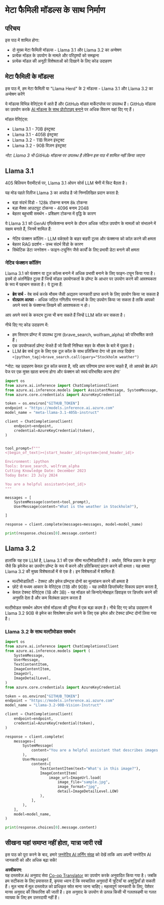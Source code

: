 <!--
CO_OP_TRANSLATOR_METADATA:
{
  "original_hash": "4c2a0b0c738b649ef049fb99a23be661",
  "translation_date": "2025-05-20T11:08:26+00:00",
  "source_file": "21-meta/README.md",
  "language_code": "hi"
}
-->
# मेटा फैमिली मॉडल्स के साथ निर्माण 

## परिचय 

इस पाठ में शामिल होगा: 

- दो मुख्य मेटा फैमिली मॉडल्स - Llama 3.1 और Llama 3.2 का अन्वेषण 
- प्रत्येक मॉडल के उपयोग के मामले और परिदृश्यों को समझना 
- प्रत्येक मॉडल की अनूठी विशेषताओं को दिखाने के लिए कोड उदाहरण 

## मेटा फैमिली के मॉडल्स 

इस पाठ में, हम मेटा फैमिली या "Llama Herd" के 2 मॉडल्स - Llama 3.1 और Llama 3.2 का अन्वेषण करेंगे 

ये मॉडल्स विभिन्न वेरिएंट्स में आते हैं और GitHub मॉडल मार्केटप्लेस पर उपलब्ध हैं। GitHub मॉडल्स का उपयोग करके [AI मॉडल्स के साथ प्रोटोटाइप बनाने](https://docs.github.com/en/github-models/prototyping-with-ai-models?WT.mc_id=academic-105485-koreyst) पर अधिक विवरण यहां दिए गए हैं।

मॉडल वेरिएंट्स: 
- Llama 3.1 - 70B इंस्ट्रक्ट 
- Llama 3.1 - 405B इंस्ट्रक्ट 
- Llama 3.2 - 11B विज़न इंस्ट्रक्ट 
- Llama 3.2 - 90B विज़न इंस्ट्रक्ट 

*नोट: Llama 3 भी GitHub मॉडल्स पर उपलब्ध है लेकिन इस पाठ में शामिल नहीं किया जाएगा*

## Llama 3.1 

405 बिलियन पैरामीटर्स पर, Llama 3.1 ओपन सोर्स LLM श्रेणी में फिट बैठता है। 

यह मोड पहले रिलीज Llama 3 का अपग्रेड है जो निम्नलिखित प्रदान करता है: 

- बड़ा संदर्भ विंडो - 128k टोकन्स बनाम 8k टोकन्स 
- बड़ा मैक्स आउटपुट टोकन्स - 4096 बनाम 2048 
- बेहतर बहुभाषी समर्थन - प्रशिक्षण टोकन्स में वृद्धि के कारण 

ये Llama 3.1 को GenAI एप्लिकेशन्स बनाने के दौरान अधिक जटिल उपयोग के मामलों को संभालने में सक्षम बनाते हैं, जिनमें शामिल हैं: 
- नेटिव फंक्शन कॉलिंग - LLM वर्कफ़्लो के बाहर बाहरी टूल्स और फंक्शन्स को कॉल करने की क्षमता 
- बेहतर RAG प्रदर्शन - उच्च संदर्भ विंडो के कारण 
- सिंथेटिक डेटा जनरेशन - फाइन-ट्यूनिंग जैसे कार्यों के लिए प्रभावी डेटा बनाने की क्षमता 

### नेटिव फंक्शन कॉलिंग 

Llama 3.1 को फंक्शन या टूल कॉल्स बनाने में अधिक प्रभावी बनाने के लिए फाइन-ट्यून किया गया है। इसमें दो अंतर्निहित टूल्स हैं जिन्हें मॉडल उपयोगकर्ता के प्रॉम्प्ट के आधार पर उपयोग करने की आवश्यकता के रूप में पहचान सकता है। ये टूल्स हैं: 

- **ब्रेव सर्च** - वेब सर्च करके मौसम जैसी अद्यतन जानकारी प्राप्त करने के लिए उपयोग किया जा सकता है 
- **वोल्फ्राम अल्फा** - अधिक जटिल गणितीय गणनाओं के लिए उपयोग किया जा सकता है ताकि आपको अपने स्वयं के फंक्शन्स लिखने की आवश्यकता न हो। 

आप अपने स्वयं के कस्टम टूल्स भी बना सकते हैं जिन्हें LLM कॉल कर सकता है। 

नीचे दिए गए कोड उदाहरण में: 

- हम सिस्टम प्रॉम्प्ट में उपलब्ध टूल्स (brave_search, wolfram_alpha) को परिभाषित करते हैं। 
- एक उपयोगकर्ता प्रॉम्प्ट भेजते हैं जो किसी निश्चित शहर के मौसम के बारे में पूछता है। 
- LLM ब्रेव सर्च टूल के लिए एक टूल कॉल के साथ प्रतिक्रिया देगा जो इस तरह दिखेगा `<|python_tag|>brave_search.call(query="Stockholm weather")` 

*नोट: यह उदाहरण केवल टूल कॉल करता है, यदि आप परिणाम प्राप्त करना चाहते हैं, तो आपको ब्रेव API पेज पर एक मुफ्त खाता बनाना होगा और फंक्शन को स्वयं परिभाषित करना होगा` 

```python 
import os
from azure.ai.inference import ChatCompletionsClient
from azure.ai.inference.models import AssistantMessage, SystemMessage, UserMessage
from azure.core.credentials import AzureKeyCredential

token = os.environ["GITHUB_TOKEN"]
endpoint = "https://models.inference.ai.azure.com"
model_name = "meta-llama-3.1-405b-instruct"

client = ChatCompletionsClient(
    endpoint=endpoint,
    credential=AzureKeyCredential(token),
)


tool_prompt=f"""
<|begin_of_text|><|start_header_id|>system<|end_header_id|>

Environment: ipython
Tools: brave_search, wolfram_alpha
Cutting Knowledge Date: December 2023
Today Date: 23 July 2024

You are a helpful assistant<|eot_id|>
"""

messages = [
    SystemMessage(content=tool_prompt),
    UserMessage(content="What is the weather in Stockholm?"),

]

response = client.complete(messages=messages, model=model_name)

print(response.choices[0].message.content)
```

## Llama 3.2 

हालांकि यह एक LLM है, Llama 3.1 की एक सीमा मल्टीमोडालिटी है। अर्थात, विभिन्न प्रकार के इनपुट जैसे कि इमेजेज का उपयोग प्रॉम्प्ट के रूप में करने और प्रतिक्रियाएं प्रदान करने की क्षमता। यह क्षमता Llama 3.2 की मुख्य विशेषताओं में से एक है। इन विशेषताओं में शामिल हैं: 

- मल्टीमोडालिटी - टेक्स्ट और इमेज प्रॉम्प्ट्स दोनों का मूल्यांकन करने की क्षमता है 
- छोटे से मध्यम आकार के वेरिएंट्स (11B और 90B) - यह लचीले डिप्लॉयमेंट विकल्प प्रदान करता है, 
- केवल टेक्स्ट वेरिएंट्स (1B और 3B) - यह मॉडल को किनारे/मोबाइल डिवाइस पर डिप्लॉय करने की अनुमति देता है और कम विलंबता प्रदान करता है 

मल्टीमोडल समर्थन ओपन सोर्स मॉडल्स की दुनिया में एक बड़ा कदम है। नीचे दिए गए कोड उदाहरण में Llama 3.2 90B से इमेज का विश्लेषण प्राप्त करने के लिए एक इमेज और टेक्स्ट प्रॉम्प्ट दोनों लिया गया है। 

### Llama 3.2 के साथ मल्टीमोडल समर्थन

```python 
import os
from azure.ai.inference import ChatCompletionsClient
from azure.ai.inference.models import (
    SystemMessage,
    UserMessage,
    TextContentItem,
    ImageContentItem,
    ImageUrl,
    ImageDetailLevel,
)
from azure.core.credentials import AzureKeyCredential

token = os.environ["GITHUB_TOKEN"]
endpoint = "https://models.inference.ai.azure.com"
model_name = "Llama-3.2-90B-Vision-Instruct"

client = ChatCompletionsClient(
    endpoint=endpoint,
    credential=AzureKeyCredential(token),
)

response = client.complete(
    messages=[
        SystemMessage(
            content="You are a helpful assistant that describes images in details."
        ),
        UserMessage(
            content=[
                TextContentItem(text="What's in this image?"),
                ImageContentItem(
                    image_url=ImageUrl.load(
                        image_file="sample.jpg",
                        image_format="jpg",
                        detail=ImageDetailLevel.LOW)
                ),
            ],
        ),
    ],
    model=model_name,
)

print(response.choices[0].message.content)
```

## सीखना यहां समाप्त नहीं होता, यात्रा जारी रखें

इस पाठ को पूरा करने के बाद, हमारे [जनरेटिव AI लर्निंग संग्रह](https://aka.ms/genai-collection?WT.mc_id=academic-105485-koreyst) को देखें ताकि आप अपनी जनरेटिव AI जानकारी को और अधिक बढ़ा सकें!

**अस्वीकरण**:  
यह दस्तावेज़ AI अनुवाद सेवा [Co-op Translator](https://github.com/Azure/co-op-translator) का उपयोग करके अनुवादित किया गया है। जबकि हम सटीकता के लिए प्रयासरत हैं, कृपया ध्यान दें कि स्वचालित अनुवादों में त्रुटियाँ या अशुद्धियाँ हो सकती हैं। मूल भाषा में मूल दस्तावेज़ को प्राधिकृत स्रोत माना जाना चाहिए। महत्वपूर्ण जानकारी के लिए, पेशेवर मानव अनुवाद की सिफारिश की जाती है। इस अनुवाद के उपयोग से उत्पन्न किसी भी गलतफहमी या गलत व्याख्या के लिए हम उत्तरदायी नहीं हैं।